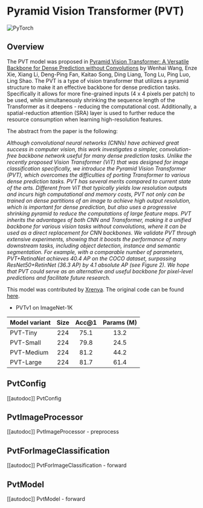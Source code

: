 <!--Copyright 2023 The HuggingFace Team. All rights reserved.

Licensed under the Apache License, Version 2.0 (the "License"); you may not use this file except in compliance with
the License. You may obtain a copy of the License at

http://www.apache.org/licenses/LICENSE-2.0

Unless required by applicable law or agreed to in writing, software distributed under the License is distributed on
an "AS IS" BASIS, WITHOUT WARRANTIES OR CONDITIONS OF ANY KIND, either express or implied. See the License for the
specific language governing permissions and limitations under the License.
-->

# Pyramid Vision Transformer (PVT)

<div class="flex flex-wrap space-x-1">
<img alt="PyTorch" src="https://img.shields.io/badge/PyTorch-DE3412?style=flat&logo=pytorch&logoColor=white">
</div>

## Overview

The PVT model was proposed in
[Pyramid Vision Transformer: A Versatile Backbone for Dense Prediction without Convolutions](https://arxiv.org/abs/2102.12122)
by Wenhai Wang, Enze Xie, Xiang Li, Deng-Ping Fan, Kaitao Song, Ding Liang, Tong Lu, Ping Luo, Ling Shao. The PVT is a type of
vision transformer that utilizes a pyramid structure to make it an effective backbone for dense prediction tasks. Specifically
it allows for more fine-grained inputs (4 x 4 pixels per patch) to be used, while simultaneously shrinking the sequence length
of the Transformer as it deepens - reducing the computational cost. Additionally, a spatial-reduction attention (SRA) layer
is used to further reduce the resource consumption when learning high-resolution features.

The abstract from the paper is the following:

*Although convolutional neural networks (CNNs) have achieved great success in computer vision, this work investigates a 
simpler, convolution-free backbone network useful for many dense prediction tasks. Unlike the recently proposed Vision 
Transformer (ViT) that was designed for image classification specifically, we introduce the Pyramid Vision Transformer 
(PVT), which overcomes the difficulties of porting Transformer to various dense prediction tasks. PVT has several 
merits compared to current state of the arts. Different from ViT that typically yields low resolution outputs and 
incurs high computational and memory costs, PVT not only can be trained on dense partitions of an image to achieve high 
output resolution, which is important for dense prediction, but also uses a progressive shrinking pyramid to reduce the 
computations of large feature maps. PVT inherits the advantages of both CNN and Transformer, making it a unified 
backbone for various vision tasks without convolutions, where it can be used as a direct replacement for CNN backbones. 
We validate PVT through extensive experiments, showing that it boosts the performance of many downstream tasks, including
object detection, instance and semantic segmentation. For example, with a comparable number of parameters, PVT+RetinaNet 
achieves 40.4 AP on the COCO dataset, surpassing ResNet50+RetinNet (36.3 AP) by 4.1 absolute AP (see Figure 2). We hope 
that PVT could serve as an alternative and useful backbone for pixel-level predictions and facilitate future research.*

This model was contributed by [Xrenya](https://huggingface.co/Xrenya). The original code can be found [here](https://github.com/whai362/PVT).


- PVTv1 on ImageNet-1K

| **Model variant**  |**Size** |**Acc@1**|**Params (M)**|
|--------------------|:-------:|:-------:|:------------:|
| PVT-Tiny           |    224  |   75.1  |     13.2     |
| PVT-Small          |    224  |   79.8  |     24.5     |
| PVT-Medium         |    224  |   81.2  |     44.2     |
| PVT-Large          |    224  |   81.7  |     61.4     |


## PvtConfig

[[autodoc]] PvtConfig

## PvtImageProcessor

[[autodoc]] PvtImageProcessor
    - preprocess

## PvtForImageClassification

[[autodoc]] PvtForImageClassification
    - forward

## PvtModel

[[autodoc]] PvtModel
    - forward
